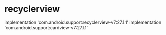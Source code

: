 # recyclerview
 implementation 'com.android.support:recyclerview-v7:27.1.1'
 implementation 'com.android.support:cardview-v7:27.1.1'
